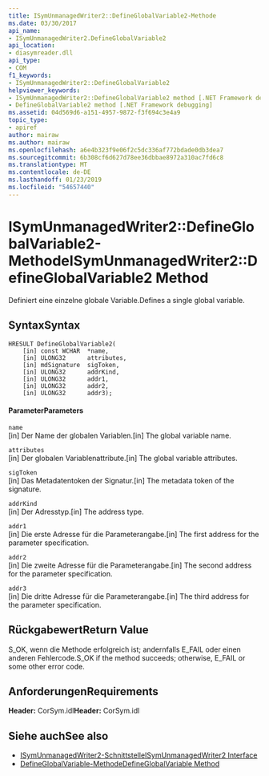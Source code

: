 ```yaml
---
title: ISymUnmanagedWriter2::DefineGlobalVariable2-Methode
ms.date: 03/30/2017
api_name:
- ISymUnmanagedWriter2.DefineGlobalVariable2
api_location:
- diasymreader.dll
api_type:
- COM
f1_keywords:
- ISymUnmanagedWriter2::DefineGlobalVariable2
helpviewer_keywords:
- ISymUnmanagedWriter2::DefineGlobalVariable2 method [.NET Framework debugging]
- DefineGlobalVariable2 method [.NET Framework debugging]
ms.assetid: 04d569d6-a151-4957-9872-f3f694c3e4a9
topic_type:
- apiref
author: mairaw
ms.author: mairaw
ms.openlocfilehash: a6e4b323f9e06f2c5dc336af772bdade0db3dea7
ms.sourcegitcommit: 6b308cf6d627d78ee36dbbae8972a310ac7fd6c8
ms.translationtype: MT
ms.contentlocale: de-DE
ms.lasthandoff: 01/23/2019
ms.locfileid: "54657440"
---
```

# <a name="isymunmanagedwriter2defineglobalvariable2-method"></a><span data-ttu-id="aa277-102">ISymUnmanagedWriter2::DefineGlobalVariable2-Methode</span><span class="sxs-lookup"><span data-stu-id="aa277-102">ISymUnmanagedWriter2::DefineGlobalVariable2 Method</span></span>
<span data-ttu-id="aa277-103">Definiert eine einzelne globale Variable.</span><span class="sxs-lookup"><span data-stu-id="aa277-103">Defines a single global variable.</span></span>  
  
## <a name="syntax"></a><span data-ttu-id="aa277-104">Syntax</span><span class="sxs-lookup"><span data-stu-id="aa277-104">Syntax</span></span>  
  
```  
HRESULT DefineGlobalVariable2(  
    [in] const WCHAR  *name,  
    [in] ULONG32      attributes,  
    [in] mdSignature  sigToken,  
    [in] ULONG32      addrKind,  
    [in] ULONG32      addr1,  
    [in] ULONG32      addr2,  
    [in] ULONG32      addr3);  
```  
  
#### <a name="parameters"></a><span data-ttu-id="aa277-105">Parameter</span><span class="sxs-lookup"><span data-stu-id="aa277-105">Parameters</span></span>  
 `name`  
 <span data-ttu-id="aa277-106">[in] Der Name der globalen Variablen.</span><span class="sxs-lookup"><span data-stu-id="aa277-106">[in] The global variable name.</span></span>  
  
 `attributes`  
 <span data-ttu-id="aa277-107">[in] Der globalen Variablenattribute.</span><span class="sxs-lookup"><span data-stu-id="aa277-107">[in] The global variable attributes.</span></span>  
  
 `sigToken`  
 <span data-ttu-id="aa277-108">[in] Das Metadatentoken der Signatur.</span><span class="sxs-lookup"><span data-stu-id="aa277-108">[in] The metadata token of the signature.</span></span>  
  
 `addrKind`  
 <span data-ttu-id="aa277-109">[in] Der Adresstyp.</span><span class="sxs-lookup"><span data-stu-id="aa277-109">[in] The address type.</span></span>  
  
 `addr1`  
 <span data-ttu-id="aa277-110">[in] Die erste Adresse für die Parameterangabe.</span><span class="sxs-lookup"><span data-stu-id="aa277-110">[in] The first address for the parameter specification.</span></span>  
  
 `addr2`  
 <span data-ttu-id="aa277-111">[in] Die zweite Adresse für die Parameterangabe.</span><span class="sxs-lookup"><span data-stu-id="aa277-111">[in] The second address for the parameter specification.</span></span>  
  
 `addr3`  
 <span data-ttu-id="aa277-112">[in] Die dritte Adresse für die Parameterangabe.</span><span class="sxs-lookup"><span data-stu-id="aa277-112">[in] The third address for the parameter specification.</span></span>  
  
## <a name="return-value"></a><span data-ttu-id="aa277-113">Rückgabewert</span><span class="sxs-lookup"><span data-stu-id="aa277-113">Return Value</span></span>  
 <span data-ttu-id="aa277-114">S_OK, wenn die Methode erfolgreich ist; andernfalls E_FAIL oder einen anderen Fehlercode.</span><span class="sxs-lookup"><span data-stu-id="aa277-114">S_OK if the method succeeds; otherwise, E_FAIL or some other error code.</span></span>  
  
## <a name="requirements"></a><span data-ttu-id="aa277-115">Anforderungen</span><span class="sxs-lookup"><span data-stu-id="aa277-115">Requirements</span></span>  
 <span data-ttu-id="aa277-116">**Header:** CorSym.idl</span><span class="sxs-lookup"><span data-stu-id="aa277-116">**Header:** CorSym.idl</span></span>  
  
## <a name="see-also"></a><span data-ttu-id="aa277-117">Siehe auch</span><span class="sxs-lookup"><span data-stu-id="aa277-117">See also</span></span>
- [<span data-ttu-id="aa277-118">ISymUnmanagedWriter2-Schnittstelle</span><span class="sxs-lookup"><span data-stu-id="aa277-118">ISymUnmanagedWriter2 Interface</span></span>](../../../../docs/framework/unmanaged-api/diagnostics/isymunmanagedwriter2-interface.md)
- [<span data-ttu-id="aa277-119">DefineGlobalVariable-Methode</span><span class="sxs-lookup"><span data-stu-id="aa277-119">DefineGlobalVariable Method</span></span>](../../../../docs/framework/unmanaged-api/diagnostics/isymunmanagedwriter-defineglobalvariable-method.md)
